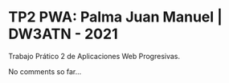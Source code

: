 # TP2 PWA: Palma Juan Manuel | DW3ATN - 2021

Trabajo Prático 2 de Aplicaciones Web Progresivas.

No comments so far...

